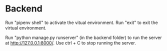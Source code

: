 # Backend

Run "pipenv shell" to activate the vitual environment. 
Run "exit" to exit the virtual environment.

Run "python manage.py runserver" (in the backend folder) to run the server at http://127.0.0.1:8000/.
Use ctrl + C to stop running the server.